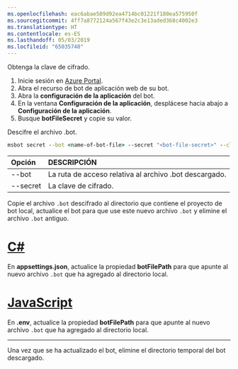 ```yaml
---
ms.openlocfilehash: eac6abae509d92ea4714bc01221f180ea575950f
ms.sourcegitcommit: 4ff7a8772124a567f43e2c3e13aded368c4002e3
ms.translationtype: HT
ms.contentlocale: es-ES
ms.lasthandoff: 05/03/2019
ms.locfileid: "65035740"
---
```

Obtenga la clave de cifrado.

1. Inicie sesión en [Azure Portal](http://portal.azure.com/).
1. Abra el recurso de bot de aplicación web de su bot.
1. Abra la **configuración de la aplicación** del bot.
1. En la ventana **Configuración de la aplicación**, desplácese hacia abajo a **Configuración de la aplicación**.
1. Busque **botFileSecret** y copie su valor.

Descifre el archivo .bot.

```cmd
msbot secret --bot <name-of-bot-file> --secret "<bot-file-secret>" --clear
```

| Opción | DESCRIPCIÓN |
|:---|:---|
| --bot | La ruta de acceso relativa al archivo .bot descargado. |
| --secret | La clave de cifrado. |

Copie el archivo `.bot` descifrado al directorio que contiene el proyecto de bot local, actualice el bot para que use este nuevo archivo `.bot` y elimine el archivo `.bot` antiguo.

# <a name="ctabcsharp"></a>[C#](#tab/csharp)

En **appsettings.json**, actualice la propiedad **botFilePath** para que apunte al nuevo archivo `.bot` que ha agregado al directorio local.

# <a name="javascripttabjavascript"></a>[JavaScript](#tab/javascript)

En **.env**, actualice la propiedad **botFilePath** para que apunte al nuevo archivo `.bot` que ha agregado al directorio local.

---

Una vez que se ha actualizado el bot, elimine el directorio temporal del bot descargado.